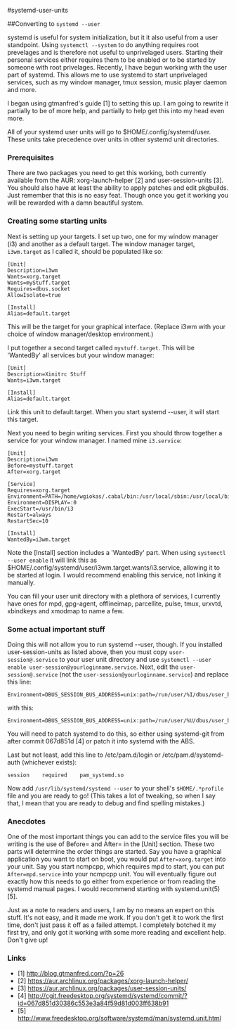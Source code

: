 #systemd-user-units

##Converting to `systemd --user`

systemd is useful for system initialization, but it it also useful from a user
standpoint. Using `systemctl --system` to do anything requires root prevelages
and is therefore not useful to unprivelaged users. Starting their personal
services either requires them to be enabled or to be started by someone with
root privelages. Recently, I have begun working with the user part of systemd.
This allows me to use systemd to start unprivelaged services, such as my
window manager, tmux session, music player daemon and more.

I began using gtmanfred's guide [1] to setting this up. I am going to rewrite
it partially to be of more help, and partially to help get this into my head
even more. 

All of your systemd user units will go to $HOME/.config/systemd/user. These
units take precedence over units in other systemd unit directories.

### Prerequisites

There are two packages you need to get this working, both currently available
from the AUR: xorg-launch-helper [2] and user-session-units [3]. You should also
have at least the ability to apply patches and edit pkgbuilds. Just remember
that this is no easy feat. Though once you get it working you will be rewarded
with a damn beautiful system.

### Creating some starting units

Next is setting up your targets. I set up two, one for my window manager (i3)
and another as a default target. The window manager target, `i3wm.target` as I
called it, should be populated like so:

    [Unit]
    Description=i3wm
    Wants=xorg.target
    Wants=myStuff.target
    Requires=dbus.socket
    AllowIsolate=true
    
    [Install]
    Alias=default.target

This will be the target for your graphical interface. (Replace i3wm with your
choice of window manager/desktop environment.)

I put together a second target called `mystuff.target`. This will be 'WantedBy'
all services but your window manager:

    [Unit]
    Description=Xinitrc Stuff
    Wants=i3wm.target
    
    [Install]
    Alias=default.target

Link this unit to default.target. When you start systemd --user, it will start
this target. 

Next you need to begin writing services. First you should throw together a
service for your window manager. I named mine `i3.service`:

    [Unit]
    Description=i3wm
    Before=mystuff.target
    After=xorg.target
    
    [Service]
    Requires=xorg.target
    Environment=PATH=/home/wgiokas/.cabal/bin:/usr/local/sbin:/usr/local/bin:/usr/sbin:/usr/bin:/sbin:/bin:/home/wgiokas/bin
    Environment=DISPLAY=:0
    ExecStart=/usr/bin/i3
    Restart=always
    RestartSec=10

    [Install]
    WantedBy=i3wm.target

Note the [Install] section includes a 'WantedBy' part. When using `systemctl
--user enable` it will link this as
$HOME/.config/systemd/user/i3wm.target.wants/i3.service, allowing it to be
started at login. I would recommend enabling this service, not linking it
manually.

You can fill your user unit directory with a plethora of services, I currently
have ones for mpd, gpg-agent, offlineimap, parcellite, pulse, tmux, urxvtd,
xbindkeys and xmodmap to name a few.

### Some actual important stuff

Doing this will not allow you to run systemd --user, though. If you installed
user-session-units as listed above, then you must copy `user-session@.service`
to your user unit directory and use `systemctl --user enable
user-session@yourloginname.service`. Next, edit the `user-session@.service` (not
the `user-session@yourloginname.service`) and replace this line: 

    Environment=DBUS_SESSION_BUS_ADDRESS=unix:path=/run/user/%I/dbus/user_bus_socket

with this:

    Environment=DBUS_SESSION_BUS_ADDRESS=unix:path=/run/user/%U/dbus/user_bus_socket

You will need to patch systemd to do this, so either using systemd-git from
after commit 067d851d [4] or patch it into systemd with the ABS. 

Last but not least, add this line to /etc/pam.d/login or
/etc/pam.d/systemd-auth (whichever exists):

    session    required    pam_systemd.so

Now add `/usr/lib/systemd/systemd --user` to your shell's `$HOME/.*profile` file
and you are ready to go! (This takes a lot of tweaking, so when I say that, I
mean that you are ready to debug and find spelling mistakes.)

### Anecdotes

One of the most important things you can add to the service files you will be
writing is the use of Before= and After= in the [Unit] section. These two
parts will determine the order things are started. Say you have a graphical
application you want to start on boot, you would put `After=xorg.target` into
your unit. Say you start ncmpcpp, which requires mpd to start, you can put
`After=mpd.service` into your ncmpcpp unit. You will eventually figure out
exactly how this needs to go either from experience or from reading the
systemd manual pages. I would recommend starting with systemd.unit(5) [5].

Just as a note to readers and users, I am by no means an expert on this stuff.
It's not easy, and it made me work. If you don't get it to work the first time,
don't just pass it off as a failed attempt. I completely botched it my first
try, and only got it working with some more reading and excellent help. Don't
give up!

### Links

* [1] http://blog.gtmanfred.com/?p=26
* [2] https://aur.archlinux.org/packages/xorg-launch-helper/
* [3] https://aur.archlinux.org/packages/user-session-units/
* [4] http://cgit.freedesktop.org/systemd/systemd/commit/?id=067d851d30386c553e3a84f59d81d003ff638b91
* [5] http://www.freedesktop.org/software/systemd/man/systemd.unit.html
